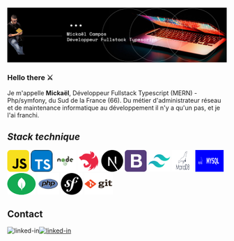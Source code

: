  ![cover](https://github.com/mickaelcampos66/mickaelcampos66/blob/main/img/pro_banner.PNG)


 
### Hello there ⚔️ 

Je m'appelle **Mickaël**, Développeur Fullstack Typescript (MERN) - Php/symfony, du Sud de la France (66).
Du métier d'administrateur réseau et de maintenance informatique au développement il n'y a qu'un pas, et je l'ai franchi.



## *Stack technique*


<span><img width="50" height="50" src="https://github.com/mickaelcampos66/mickaelcampos66/blob/main/img/js.svg"></span>
<span><img width="50" height="50" src="https://github.com/mickaelcampos66/mickaelcampos66/blob/main/img/TS.svg"></span>
<span><img width="50" height="50" src="https://github.com/mickaelcampos66/mickaelcampos66/blob/main/img/node.svg"></span>
<span><img width="50" height="50" src="https://github.com/mickaelcampos66/mickaelcampos66/blob/main/img/nestjs.svg"></span>
<span><img width="50" height="50" src="https://github.com/mickaelcampos66/mickaelcampos66/blob/main/img/nextjs.svg"></span>
<span><img width="50" height="50" src="https://github.com/mickaelcampos66/mickaelcampos66/blob/main/img/bootstrap.svg"></span>
<span><img width="50" height="50" src="https://github.com/mickaelcampos66/mickaelcampos66/blob/main/img/tailwindcss.svg"></span>
<span><img width="50" height="50" src="https://github.com/mickaelcampos66/mickaelcampos66/blob/main/img/mariadb.svg"></span>
<span><img width="65" height="50" src="https://github.com/mickaelcampos66/mickaelcampos66/blob/main/img/mysql.svg"></span>
<span><img width="65" height="50" src="https://github.com/mickaelcampos66/mickaelcampos66/blob/main/img/mongo.svg"></span>
<span><img width="50" height="50" src="https://github.com/mickaelcampos66/mickaelcampos66/blob/main/img/php.svg"></span>
<span><img width="50" height="50" src="https://github.com/mickaelcampos66/mickaelcampos66/blob/main/img/symfony.svg"></span>
<span><img width="65" height="50" src="https://github.com/mickaelcampos66/mickaelcampos66/blob/main/img/git.svg"></span>


## Contact

[<img align="left" alt="linked-in" src="https://img.shields.io/badge/linkedin-%230077B5.svg?&style=for-the-badge&logo=linkedin&logoColor=white" target="_blank" />](https://www.linkedin.com/in/mcampos66/)
[<img alt="linked-in" src="https://img.shields.io/badge/website-%2312100E.svg?&style=for-the-badge" target="_blank"/>](https://mickaelcampos.fr/)
